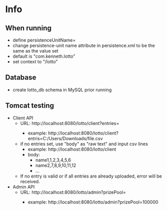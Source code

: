 # Info
## When running
- define persistenceUnitName=<any name>
- change persistence-unit name attribute in persistence.xml to be the same as the value set
- default is "com.kenneth.lotto"
- set context to "/lotto"
## Database
- create lotto_db schema in MySQL prior running
## Tomcat testing
- Client API
  - URL: http://localhost:8080/lotto/client?entries=<local path of csv>
    - example: http://localhost:8080/lotto/client?entris=C:/Users/Downloads/file.csv
  - if no entries set, use "body" as "raw text" and input csv lines
    - example: http://localhost:8080/lotto/client
    - body:
      - name1,1,2,3,4,5,6
      - name2,7,8,9,10,11,12
      - ...
  - If no entry is valid or if all entries are already uploaded, error will be received.
- Admin API
  - URL: http://localhost:8080/lotto/admin?prizePool=<integer val>
    - example: http://localhost:8080/lotto/admin?prizePool=100000
